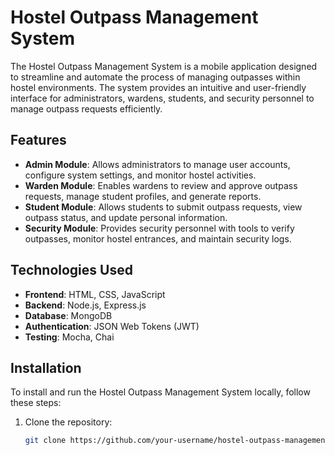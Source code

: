 # Hostel Outpass Management System

The Hostel Outpass Management System is a mobile application designed to streamline and automate the process of managing outpasses within hostel environments. The system provides an intuitive and user-friendly interface for administrators, wardens, students, and security personnel to manage outpass requests efficiently.

## Features

- **Admin Module**: Allows administrators to manage user accounts, configure system settings, and monitor hostel activities.
- **Warden Module**: Enables wardens to review and approve outpass requests, manage student profiles, and generate reports.
- **Student Module**: Allows students to submit outpass requests, view outpass status, and update personal information.
- **Security Module**: Provides security personnel with tools to verify outpasses, monitor hostel entrances, and maintain security logs.

## Technologies Used

- **Frontend**: HTML, CSS, JavaScript
- **Backend**: Node.js, Express.js
- **Database**: MongoDB
- **Authentication**: JSON Web Tokens (JWT)
- **Testing**: Mocha, Chai

## Installation

To install and run the Hostel Outpass Management System locally, follow these steps:

1. Clone the repository:

   ```bash
   git clone https://github.com/your-username/hostel-outpass-management.git
